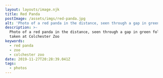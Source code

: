 ```yaml
---
layout: layouts/image.njk
title: Red Panda
postImage: /assets/imgs/red-panda.jpg
alt: 'Photo of a red panda in the distance, seen through a gap in green foliage'
description: >-
  Photo of a red panda in the distance, seen through a gap in green foliage
  taken at Colchester Zoo
keywords:
  - red panda
  - zoo
  - colchester zoo
date: 2019-11-27T20:28:39.041Z
tags:
  - photos
---
```


